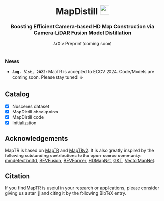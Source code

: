 <div align="center">
<h1>MapDistill <img src="assets/map.png" width="30"></h1>
<h3>Boosting Efficient Camera-based HD Map Construction via Camera-LiDAR Fusion Model Distillation</h3>

ArXiv Preprint (coming soon)

</div>

#
### News
* **`Aug. 31st, 2022`:** MapTR is accepted to ECCV 2024. Code/Models are coming soon. Please stay tuned! ☕️


## Catalog
- [x] Nuscenes dataset 
- [x] MapDistill checkpoints
- [x] MapDistill code
- [x] Initialization

## Acknowledgements

MapTR is based on [MapTR](https://github.com/hustvl/MapTR/tree/main) and [MapTRv2](https://github.com/hustvl/MapTR/tree/maptrv2). It is also greatly inspired by the following outstanding contributions to the open-source community: [mmdetection3d](https://github.com/open-mmlab/mmdetection3d), [BEVFusion](https://github.com/mit-han-lab/bevfusion), [BEVFormer](https://github.com/fundamentalvision/BEVFormer), [HDMapNet](https://github.com/Tsinghua-MARS-Lab/HDMapNet), [GKT](https://github.com/hustvl/GKT), [VectorMapNet](https://github.com/Mrmoore98/VectorMapNet_code).

## Citation
If you find MapTR is useful in your research or applications, please consider giving us a star 🌟 and citing it by the following BibTeX entry.
